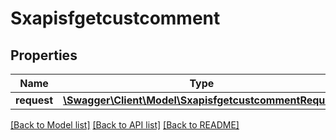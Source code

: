 # Sxapisfgetcustcomment

## Properties
Name | Type | Description | Notes
------------ | ------------- | ------------- | -------------
**request** | [**\Swagger\Client\Model\SxapisfgetcustcommentRequest**](SxapisfgetcustcommentRequest.md) |  | [optional] 

[[Back to Model list]](../README.md#documentation-for-models) [[Back to API list]](../README.md#documentation-for-api-endpoints) [[Back to README]](../README.md)


